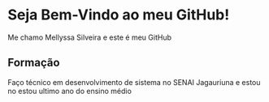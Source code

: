 # Seja Bem-Vindo ao meu GitHub!
Me chamo Mellyssa Silveira e este é meu GitHub
## Formação 
Faço técnico em desenvolvimento de sistema no SENAI Jagauriuna e estou no estou ultimo ano do ensino médio
